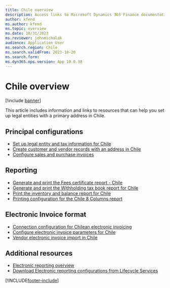 ```yaml
---
title: Chile overview
description: Access links to Microsoft Dynamics 365 Finance documentation resources for Chile, including links that direct to resources about electronic invoicing. 
author: kfend
ms.author: kfend
ms.topic: overview
ms.date: 10/31/2023
ms.reviewer: johnmichalak
audience: Application User
ms.search.region: Chile
ms.search.validFrom: 2023-10-20
ms.search.form: 
ms.dyn365.ops.version: App 10.0.38
---
```


# Chile overview

[!include [banner](../../includes/banner.md)]

This article includes information and links to resources that can help you set up legal entities with a primary address in Chile.

## Principal configurations
- [Set up legal entity and tax information for Chile](ltm-chile-set-up-legal-entity-tax-information.md)
- [Create customer and vendor records with an address in Chile](ltm-chile-customer-vendor-addresses.md)
- [Configure sales and purchase invoices](ltm-chile-configure-sales-purchase-invoices.md)

## Reporting
- [Generate and print the Fees certificate report - Chile](ltm-chile-fees-certificate-resume.md)
- [Generate and print the Withholding tax book report for Chile](ltm-chile-withholding-book.md)
- [Print the inventory and balance report for Chile](ltm-chile-inventory-balance-report.md)
- [Printing configuration for the Chile 8 Columns report](ltm-8-columns-report.md)

## Electronic Invoice format
- [Connection configuration for Chilean electronic invoicing](ltm-chile-elec-invo-conncection.md)
- [Configure electronic invoice parameters for Chile](ltm-chile-conf-electronic-invoice.md)
- [Vendor electronic invoice import in Chile](ltm-chl-vend-e-invoice.md)

## Additional resources

- [Electronic reporting overview](../../../fin-ops-core/dev-itpro/analytics/general-electronic-reporting.md)
- [Download Electronic reporting configurations from Lifecycle Services](../../../fin-ops-core/dev-itpro/analytics/download-electronic-reporting-configuration-lcs.md)

[!INCLUDE[footer-include](../../../includes/footer-banner.md)]
